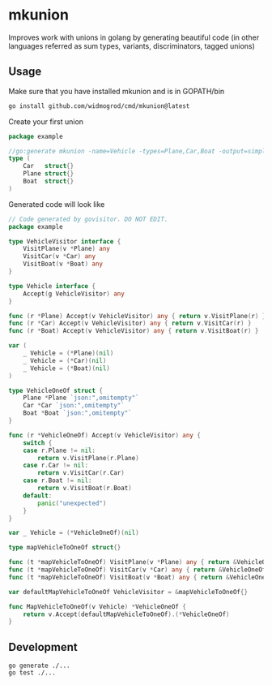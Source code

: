 # mkunion
Improves work with unions in golang by generating beautiful code (in other languages referred as sum types, variants, discriminators, tagged unions)

## Usage
Make sure that you have installed mkunion and is in GOPATH/bin
```bash
go install github.com/widmogrod/cmd/mkunion@latest
```

Create your first union
```go
package example

//go:generate mkunion -name=Vehicle -types=Plane,Car,Boat -output=simple_union_example_gen_test.go -packageName=example
type (
    Car   struct{}
    Plane struct{}
    Boat  struct{}
)
```

Generated code will look like
```go
// Code generated by govisitor. DO NOT EDIT.
package example

type VehicleVisitor interface {
	VisitPlane(v *Plane) any
	VisitCar(v *Car) any
	VisitBoat(v *Boat) any
}

type Vehicle interface {
	Accept(g VehicleVisitor) any
}

func (r *Plane) Accept(v VehicleVisitor) any { return v.VisitPlane(r) }
func (r *Car) Accept(v VehicleVisitor) any { return v.VisitCar(r) }
func (r *Boat) Accept(v VehicleVisitor) any { return v.VisitBoat(r) }

var (
	_ Vehicle = (*Plane)(nil)
	_ Vehicle = (*Car)(nil)
	_ Vehicle = (*Boat)(nil)
)

type VehicleOneOf struct {
	Plane *Plane `json:",omitempty"`
	Car *Car `json:",omitempty"`
	Boat *Boat `json:",omitempty"`
}

func (r *VehicleOneOf) Accept(v VehicleVisitor) any {
	switch {
	case r.Plane != nil:
		return v.VisitPlane(r.Plane)
	case r.Car != nil:
		return v.VisitCar(r.Car)
	case r.Boat != nil:
		return v.VisitBoat(r.Boat)
	default:
		panic("unexpected")
	}
}

var _ Vehicle = (*VehicleOneOf)(nil)

type mapVehicleToOneOf struct{}

func (t *mapVehicleToOneOf) VisitPlane(v *Plane) any { return &VehicleOneOf{Plane: v} }
func (t *mapVehicleToOneOf) VisitCar(v *Car) any { return &VehicleOneOf{Car: v} }
func (t *mapVehicleToOneOf) VisitBoat(v *Boat) any { return &VehicleOneOf{Boat: v} }

var defaultMapVehicleToOneOf VehicleVisitor = &mapVehicleToOneOf{}

func MapVehicleToOneOf(v Vehicle) *VehicleOneOf {
	return v.Accept(defaultMapVehicleToOneOf).(*VehicleOneOf)
}
```

## Development
```
go generate ./...
go test ./...
```